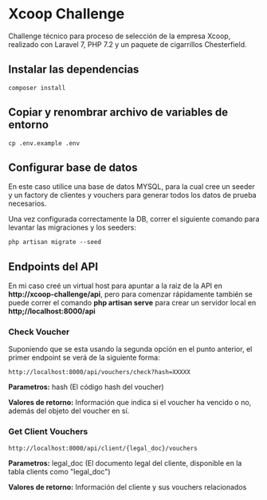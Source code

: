 # Xcoop Challenge

Challenge técnico para proceso de selección de la empresa Xcoop, realizado con Laravel 7, PHP 7.2 y un paquete de cigarrillos Chesterfield.

## Instalar las dependencias

```
composer install
```

## Copiar y renombrar archivo de variables de entorno

```
cp .env.example .env
```

## Configurar base de datos

En este caso utilice una base de datos MYSQL, para la cual cree un seeder y un factory de clientes y vouchers para generar todos los datos de prueba necesarios.

Una vez configurada correctamente la DB, correr el siguiente comando para levantar las migraciones y los seeders:

```
php artisan migrate --seed
```

## Endpoints del API 

En mi caso creé un virtual host para apuntar a la raiz de la API en **http://xcoop-challenge/api**, pero para comenzar rápidamente también se puede correr el comando **php artisan serve** para crear un servidor local en **http;//localhost:8000/api**

### Check Voucher

Suponiendo que se esta usando la segunda opción en el punto anterior, el primer endpoint se verá de la siguiente forma:

```
http://localhost:8000/api/vouchers/check?hash=XXXXX
```

**Parametros:** hash (El código hash del voucher)

**Valores de retorno:** Información que indica si el voucher ha vencido o no, además del objeto del voucher en sí.

### Get Client Vouchers

```
http://localhost:8000/api/client/{legal_doc}/vouchers
```

**Parametros:** legal_doc (El documento legal del cliente, disponible en la tabla clients como "legal_doc")

**Valores de retorno:** Información del cliente y sus vouchers relacionados


